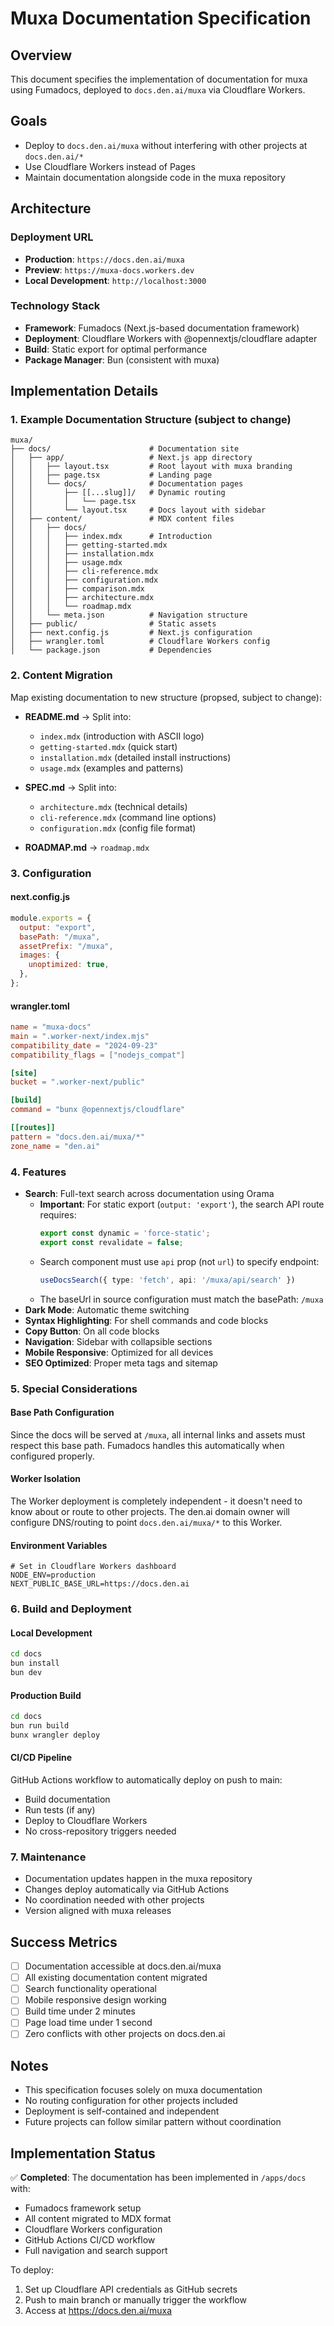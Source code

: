 # Muxa Documentation Specification

## Overview

This document specifies the implementation of documentation for muxa using Fumadocs, deployed to `docs.den.ai/muxa` via Cloudflare Workers.

## Goals

- Deploy to `docs.den.ai/muxa` without interfering with other projects at `docs.den.ai/*`
- Use Cloudflare Workers instead of Pages
- Maintain documentation alongside code in the muxa repository

## Architecture

### Deployment URL

- **Production**: `https://docs.den.ai/muxa`
- **Preview**: `https://muxa-docs.workers.dev`
- **Local Development**: `http://localhost:3000`

### Technology Stack

- **Framework**: Fumadocs (Next.js-based documentation framework)
- **Deployment**: Cloudflare Workers with @opennextjs/cloudflare adapter
- **Build**: Static export for optimal performance
- **Package Manager**: Bun (consistent with muxa)

## Implementation Details

### 1. Example Documentation Structure (subject to change)

```text
muxa/
├── docs/                      # Documentation site
│   ├── app/                   # Next.js app directory
│   │   ├── layout.tsx         # Root layout with muxa branding
│   │   ├── page.tsx           # Landing page
│   │   └── docs/              # Documentation pages
│   │       ├── [[...slug]]/   # Dynamic routing
│   │       │   └── page.tsx
│   │       └── layout.tsx     # Docs layout with sidebar
│   ├── content/               # MDX content files
│   │   ├── docs/
│   │   │   ├── index.mdx      # Introduction
│   │   │   ├── getting-started.mdx
│   │   │   ├── installation.mdx
│   │   │   ├── usage.mdx
│   │   │   ├── cli-reference.mdx
│   │   │   ├── configuration.mdx
│   │   │   ├── comparison.mdx
│   │   │   ├── architecture.mdx
│   │   │   └── roadmap.mdx
│   │   └── meta.json          # Navigation structure
│   ├── public/                # Static assets
│   ├── next.config.js         # Next.js configuration
│   ├── wrangler.toml          # Cloudflare Workers config
│   └── package.json           # Dependencies
```

### 2. Content Migration

Map existing documentation to new structure (propsed, subject to change):

- **README.md** → Split into:
  - `index.mdx` (introduction with ASCII logo)
  - `getting-started.mdx` (quick start)
  - `installation.mdx` (detailed install instructions)
  - `usage.mdx` (examples and patterns)

- **SPEC.md** → Split into:
  - `architecture.mdx` (technical details)
  - `cli-reference.mdx` (command line options)
  - `configuration.mdx` (config file format)

- **ROADMAP.md** → `roadmap.mdx`

### 3. Configuration

#### next.config.js

```javascript
module.exports = {
  output: "export",
  basePath: "/muxa",
  assetPrefix: "/muxa",
  images: {
    unoptimized: true,
  },
};
```

#### wrangler.toml

```toml
name = "muxa-docs"
main = ".worker-next/index.mjs"
compatibility_date = "2024-09-23"
compatibility_flags = ["nodejs_compat"]

[site]
bucket = ".worker-next/public"

[build]
command = "bunx @opennextjs/cloudflare"

[[routes]]
pattern = "docs.den.ai/muxa/*"
zone_name = "den.ai"
```

### 4. Features

- **Search**: Full-text search across documentation using Orama
  - **Important**: For static export (`output: 'export'`), the search API route requires:
    ```typescript
    export const dynamic = 'force-static';
    export const revalidate = false;
    ```
  - Search component must use `api` prop (not `url`) to specify endpoint:
    ```typescript
    useDocsSearch({ type: 'fetch', api: '/muxa/api/search' })
    ```
  - The baseUrl in source configuration must match the basePath: `/muxa`
- **Dark Mode**: Automatic theme switching
- **Syntax Highlighting**: For shell commands and code blocks
- **Copy Button**: On all code blocks
- **Navigation**: Sidebar with collapsible sections
- **Mobile Responsive**: Optimized for all devices
- **SEO Optimized**: Proper meta tags and sitemap

### 5. Special Considerations

#### Base Path Configuration

Since the docs will be served at `/muxa`, all internal links and assets must respect this base path. Fumadocs handles this automatically when configured properly.

#### Worker Isolation

The Worker deployment is completely independent - it doesn't need to know about or route to other projects. The den.ai domain owner will configure DNS/routing to point `docs.den.ai/muxa/*` to this Worker.

#### Environment Variables

```env
# Set in Cloudflare Workers dashboard
NODE_ENV=production
NEXT_PUBLIC_BASE_URL=https://docs.den.ai
```

### 6. Build and Deployment

#### Local Development

```bash
cd docs
bun install
bun dev
```

#### Production Build

```bash
cd docs
bun run build
bunx wrangler deploy
```

#### CI/CD Pipeline

GitHub Actions workflow to automatically deploy on push to main:

- Build documentation
- Run tests (if any)
- Deploy to Cloudflare Workers
- No cross-repository triggers needed

### 7. Maintenance

- Documentation updates happen in the muxa repository
- Changes deploy automatically via GitHub Actions
- No coordination needed with other projects
- Version aligned with muxa releases

## Success Metrics

- [ ] Documentation accessible at docs.den.ai/muxa
- [ ] All existing documentation content migrated
- [ ] Search functionality operational
- [ ] Mobile responsive design working
- [ ] Build time under 2 minutes
- [ ] Page load time under 1 second
- [ ] Zero conflicts with other projects on docs.den.ai

## Notes

- This specification focuses solely on muxa documentation
- No routing configuration for other projects included
- Deployment is self-contained and independent
- Future projects can follow similar pattern without coordination

## Implementation Status

✅ **Completed**: The documentation has been implemented in `/apps/docs` with:
- Fumadocs framework setup
- All content migrated to MDX format
- Cloudflare Workers configuration
- GitHub Actions CI/CD workflow
- Full navigation and search support

To deploy:
1. Set up Cloudflare API credentials as GitHub secrets
2. Push to main branch or manually trigger the workflow
3. Access at https://docs.den.ai/muxa
